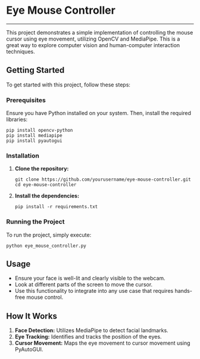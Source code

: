 <!DOCTYPE html>
<html>
<head>
    <title>Eye Mouse Controller</title>
</head>
<body>

<h1>Eye Mouse Controller</h1>
<hr>

<p>
    This project demonstrates a simple implementation of controlling the mouse cursor using eye movement, utilizing OpenCV and MediaPipe. This is a great way to explore computer vision and human-computer interaction techniques.
</p>

<h2>Getting Started</h2>

<p>To get started with this project, follow these steps:</p>

<h3>Prerequisites</h3>
<p>Ensure you have Python installed on your system. Then, install the required libraries:</p>
<pre><code>pip install opencv-python
pip install mediapipe
pip install pyautogui
</code></pre>

<h3>Installation</h3>
<ol>
    <li>
        <p><strong>Clone the repository:</strong></p>
        <pre><code>git clone https://github.com/yourusername/eye-mouse-controller.git
cd eye-mouse-controller
</code></pre>
    </li>
    <li>
        <p><strong>Install the dependencies:</strong></p>
        <pre><code>pip install -r requirements.txt
</code></pre>
    </li>
</ol>

<h3>Running the Project</h3>
<p>To run the project, simply execute:</p>
<pre><code>python eye_mouse_controller.py
</code></pre>

<h2>Usage</h2>
<ul>
    <li>Ensure your face is well-lit and clearly visible to the webcam.</li>
    <li>Look at different parts of the screen to move the cursor.</li>
    <li>Use this functionality to integrate into any use case that requires hands-free mouse control.</li>
</ul>


<h2>How It Works</h2>
<ol>
    <li><strong>Face Detection:</strong> Utilizes MediaPipe to detect facial landmarks.</li>
    <li><strong>Eye Tracking:</strong> Identifies and tracks the position of the eyes.</li>
    <li><strong>Cursor Movement:</strong> Maps the eye movement to cursor movement using PyAutoGUI.</li>
</ol>

